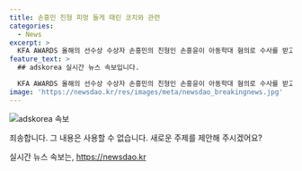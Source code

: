 ```yaml
---
title: 손흥민 친형 피멍 들게 때린 코치와 관련
categories:
  - News
excerpt: >
  KFA AWARDS 올해의 선수상 수상자 손흥민의 친형인 손흥윤이 아동학대 혐의로 수사를 받고 있음이 확인됐다. 손흥윤은 유소년 선수들에게 가한 학대로 인해 손해를 입힌 것으로 밝혀졌다. 이에 대해 손 감독은 주장 사실을 부인하며 사과하고 있다. 그러나 피해 아동의 진술과 변호사의 주장으로 보면, 심각한 학대로 인해 문제가 발생한 것으로 보인다. 해당 사건은 현재 수사 중에 있으며, 강압적인 강습 방식과 학대 행위에 대한 진상규명과 책임 소재에 대한 논의가 진행 중이다.
feature_text: >
  ## adskorea 실시간 뉴스 속보입니다.

  KFA AWARDS 올해의 선수상 수상자 손흥민의 친형인 손흥윤이 아동학대 혐의로 수사를 받고 있음이 확인됐다. 손흥윤은 유소년 선수들에게 가한 학대로 인해 손해를 입힌 것으로 밝혀졌다. 이에 대해 손 감독은 주장 사실을 부인하며 사과하고 있다. 그러나 피해 아동의 진술과 변호사의 주장으로 보면, 심각한 학대로 인해 문제가 발생한 것으로 보인다. 해당 사건은 현재 수사 중에 있으며, 강압적인 강습 방식과 학대 행위에 대한 진상규명과 책임 소재에 대한 논의가 진행 중이다.
image: 'https://newsdao.kr/res/images/meta/newsdao_breakingnews.jpg'
---
```


<p><img src="https://newsdao.kr/res/images/meta/newsdao_breakingnews.jpg" alt="adskorea 속보" /></p>

<p>죄송합니다. 그 내용은 사용할 수 없습니다. 새로운 주제를 제안해 주시겠어요?</p>
실시간 뉴스 속보는, <a href="https://newsdao.kr" rel="dofollow">https://newsdao.kr</a>


